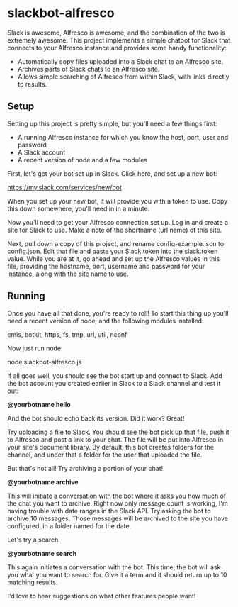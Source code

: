 slackbot-alfresco
====================

Slack is awesome, Alfresco is awesome, and the combination of the two is extremely awesome.
This project implements a simple chatbot for Slack that connects to your Alfresco instance and provides some
handy functionality:

* Automatically copy files uploaded into a Slack chat to an Alfresco site.
* Archives parts of Slack chats to an Alfresco site.
* Allows simple searching of Alfresco from within Slack, with links directly to results.

Setup
--------------------

Setting up this project is pretty simple, but you'll need a few things first:

* A running Alfresco instance for which you know the host, port, user and password
* A Slack account
* A recent version of node and a few modules

First, let's get your bot set up in Slack.  Click here, and set up a new bot:

https://my.slack.com/services/new/bot

When you set up your new bot, it will provide you with a token to use.  Copy this down somewhere, you'll
need in in a minute.

Now you'll need to get your Alfresco connection set up.  Log in and create a site for Slack to use.  Make
a note of the shortname (url name) of this site.

Next, pull down a copy of this project, and rename config-example.json to config.json.  Edit that file and paste your 
Slack token into the slack.token value.  While you are at it, go ahead and set up the Alfresco values in this file,
providing the hostname, port, username and password for your instance, along with the site name to use.

Running
--------------------

Once you have all that done, you're ready to roll!  To start this thing up you'll need a recent version of node, 
and the following modules installed:

cmis, botkit, https, fs, tmp, url, util, nconf

Now just run node:

node slackbot-alfresco.js

If all goes well, you should see the bot start up and connect to Slack.  Add the bot account you created earlier in Slack to a
Slack channel and test it out:

__@yourbotname hello__

And the bot should echo back its version.  Did it work?  Great!

Try uploading a file to Slack.  You should see the bot pick up that file, push it to Alfresco and post a link to
your chat.  The file will be put into Alfresco in your site's document library.  By default, this bot creates folders
for the channel, and under that a folder for the user that uploaded the file.

But that's not all!  Try archiving a portion of your chat!

__@yourbotname archive__

This will initiate a conversation with the bot where it asks you how much of the chat you want to archive.  Right now only 
message count is working, I'm having trouble with date ranges in the Slack API.  Try asking the bot to archive 10 messages.
Those messages will be archived to the site you have configured, in a folder named for the date.

Let's try a search.

__@yourbotname search__

This again initiates a conversation with the bot.  This time, the bot will ask you what you want to search for.  Give
it a term and it should return up to 10 matching results.

I'd love to hear suggestions on what other features people want!